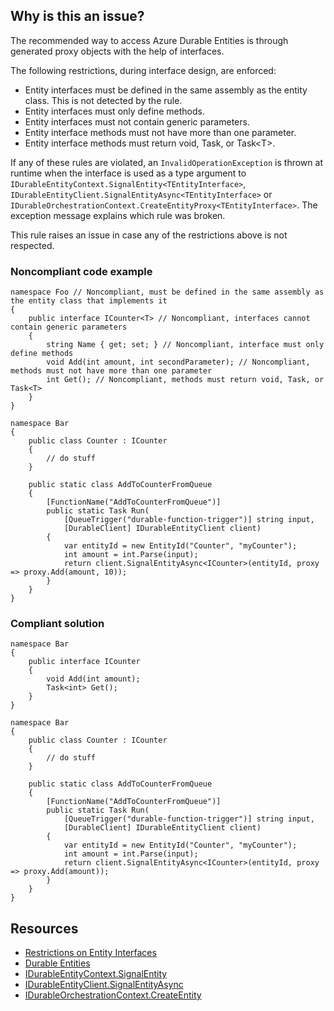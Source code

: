 ## Why is this an issue?
 
The recommended way to access Azure Durable Entities is through generated proxy objects with the help of interfaces.
 
The following restrictions, during interface design, are enforced:
 
- Entity interfaces must be defined in the same assembly as the entity class. This is not detected by the rule.
- Entity interfaces must only define methods.
- Entity interfaces must not contain generic parameters.
- Entity interface methods must not have more than one parameter.
- Entity interface methods must return void, Task, or Task&lt;T&gt;.

If any of these rules are violated, an `InvalidOperationException` is thrown at runtime when the interface is used as a type argument to `IDurableEntityContext.SignalEntity<TEntityInterface>`, `IDurableEntityClient.SignalEntityAsync<TEntityInterface>` or `IDurableOrchestrationContext.CreateEntityProxy<TEntityInterface>`. The exception message explains which rule was broken.
 
This rule raises an issue in case any of the restrictions above is not respected.
 
### Noncompliant code example

    namespace Foo // Noncompliant, must be defined in the same assembly as the entity class that implements it
    {
        public interface ICounter<T> // Noncompliant, interfaces cannot contain generic parameters
        {
            string Name { get; set; } // Noncompliant, interface must only define methods
            void Add(int amount, int secondParameter); // Noncompliant, methods must not have more than one parameter
            int Get(); // Noncompliant, methods must return void, Task, or Task<T>
        }
    }
    
    namespace Bar
    {
        public class Counter : ICounter
        {
            // do stuff
        }
    
        public static class AddToCounterFromQueue
        {
            [FunctionName("AddToCounterFromQueue")]
            public static Task Run(
                [QueueTrigger("durable-function-trigger")] string input,
                [DurableClient] IDurableEntityClient client)
            {
                var entityId = new EntityId("Counter", "myCounter");
                int amount = int.Parse(input);
                return client.SignalEntityAsync<ICounter>(entityId, proxy => proxy.Add(amount, 10));
            }
        }
    }

### Compliant solution

    namespace Bar
    {
        public interface ICounter
        {
            void Add(int amount);
            Task<int> Get();
        }
    }
    
    namespace Bar
    {
        public class Counter : ICounter
        {
            // do stuff
        }
    
        public static class AddToCounterFromQueue
        {
            [FunctionName("AddToCounterFromQueue")]
            public static Task Run(
                [QueueTrigger("durable-function-trigger")] string input,
                [DurableClient] IDurableEntityClient client)
            {
                var entityId = new EntityId("Counter", "myCounter");
                int amount = int.Parse(input);
                return client.SignalEntityAsync<ICounter>(entityId, proxy => proxy.Add(amount));
            }
        }
    }

## Resources

- [Restrictions on Entity Interfaces](https://docs.microsoft.com/en-us/azure/azure-functions/durable/durable-functions-dotnet-entities#restrictions-on-entity-interfaces)
- [Durable Entities](https://docs.microsoft.com/en-us/azure/azure-functions/durable/durable-functions-entities?tabs=csharp)
- [IDurableEntityContext.SignalEntity](https://learn.microsoft.com/en-us/dotnet/api/microsoft.azure.webjobs.extensions.durabletask.idurableentitycontext.signalentity?view=azure-dotnet)
- [IDurableEntityClient.SignalEntityAsync](https://learn.microsoft.com/en-us/dotnet/api/microsoft.azure.webjobs.extensions.durabletask.idurableentityclient.signalentityasync?view=azure-dotnet)
- [IDurableOrchestrationContext.CreateEntity](https://learn.microsoft.com/en-us/dotnet/api/microsoft.azure.webjobs.extensions.durabletask.idurableorchestrationcontext.createentityproxy?view=azure-dotnet)